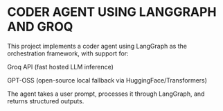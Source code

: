 
# CODER AGENT USING LANGGRAPH AND GROQ

This project implements a coder agent using LangGraph
 as the orchestration framework, with support for:

Groq API (fast hosted LLM inference)

GPT-OSS (open-source local fallback via HuggingFace/Transformers)

The agent takes a user prompt, processes it through LangGraph, and returns structured outputs.

